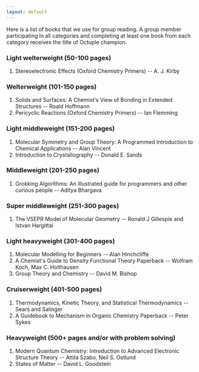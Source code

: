 ```yaml
---
layout: default
---
```

Here is a list of books that we use for group reading. A group member participating in all categories and completing at least one book from each category receives the title of Octuple champion.

### Light welterweight (50-100 pages)
1. Stereoelectronic Effects (Oxford Chemistry Primers) -- A. J. Kirby      

### Welterweight (101-150 pages)
1. Solids and Surfaces: A Chemist's View of Bonding in Extended Structures -- Roald Hoffmann   
2. Pericyclic Reactions (Oxford Chemistry Primers) -- Ian Flemming

### Light middleweight (151-200 pages)
1. Molecular Symmetry and Group Theory: A Programmed Introduction to Chemical Applications -- Alan Vincent   
2. Introduction to Crystallography -- Donald E. Sands   

### Middleweight (201-250 pages)
1. Grokking Algorithms: An illustrated guide for programmers and other curious people -- Aditya Bhargava   

### Super middleweight (251-300 pages)
1. The VSEPR Model of Molecular Geometry -- Ronald J Gillespie and Istvan Hargittai

### Light heavyweight (301-400 pages)
1. Molecular Modelling for Beginners -- Alan Hinchcliffe    
2. A Chemist's Guide to Density Functional Theory Paperback -- Wolfram Koch, Max C. Holthausen 
3. Group Theory and Chemistry -- David M. Bishop    

### Cruiserweight (401-500 pages)
1. Thermodynamics, Kinetic Theory, and Statistical Thermodynamics -- Sears and Salinger   
2. A Guidebook to Mechanism in Organic Chemistry Paperback -- Peter Sykes   

### Heavyweight (500+ pages and/or with problem solving) 
1. Modern Quantum Chemistry: Introduction to Advanced Electronic Structure Theory -- Attila Szabo, Neil S. Ostlund   
2. States of Matter -- David L. Goodstein   



